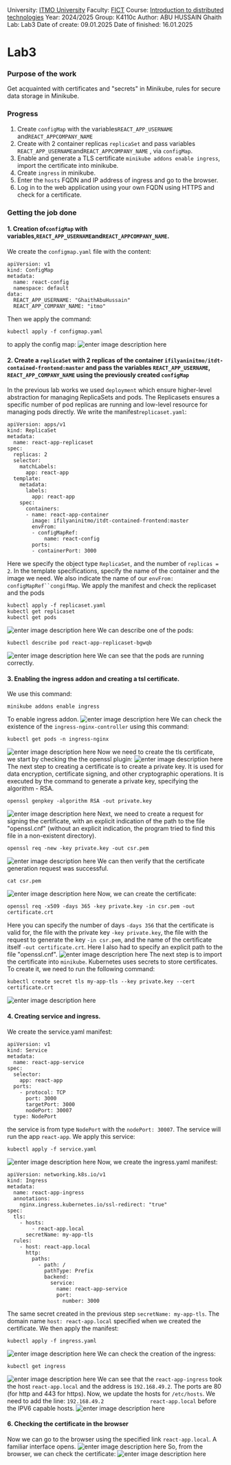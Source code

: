 ﻿University: [ITMO University](https://itmo.ru/ru/)
Faculty: [FICT](https://fict.itmo.ru)
Course: [Introduction to distributed technologies](https://github.com/itmo-ict-faculty/introduction-to-distributed-technologies)
Year: 2024/2025
Group: К4110с
Author: ABU HUSSAIN Ghaith
Lab: Lab3
Date of create: 09.01.2025
Date of finished: 16.01.2025

# Lab3
### Purpose of the work
Get acquainted with certificates and "secrets" in Minikube, rules for secure data storage in Minikube.

### Progress
1.  Create `configMap` with the variables`REACT_APP_USERNAME` and`REACT_APPCOMPANY_NAME`
2.  Create with 2 container replicas `replicaSet` and pass variables `REACT_APP_USERNAME`and`REACT_APPCOMPANY_NAME` , via `configMap`.
3.  Enable and generate a TLS certificate `minikube addons enable ingress`, import the certificate into minikube.
4.  Create `ingress` in minikube.
5.  Enter the `hosts` FQDN and IP address of ingress and go to the browser.
6.  Log in to the web application using your own FQDN using HTTPS and check for a certificate.

### Getting the job done
#### 1. Creation of`configMap` with variables,`REACT_APP_USERNAME`and`REACT_APPCOMPANY_NAME`.
We create the `configmap.yaml` file with the content:

    apiVersion: v1
    kind: ConfigMap
    metadata:
      name: react-config
      namespace: default
    data:
      REACT_APP_USERNAME: "GhaithAbuHussain"
      REACT_APP_COMPANY_NAME: "itmo"
Then we apply the command: 

    kubectl apply -f configmap.yaml
to apply the config map:
![enter image description here](https://github.com/Ghaith-Abuhussain/2024-2025-introduction_to_distributed_technologies-K4110c-ABU-HUSSAIN-Ghaith/blob/main/lab3/images/2.%20create_configmap.PNG?raw=true)

#### 2. Create a `replicaSet` with 2 replicas of the container `ifilyaninitmo/itdt-contained-frontend:master` and pass the variables `REACT_APP_USERNAME`, `REACT_APP_COMPANY_NAME` using the previously created `configMap`
In the previous lab works we used `deployment` which ensure higher-level abstraction for managing ReplicaSets and pods. The Replicasets ensures a specific number of pod replicas are running and low-level resource for managing pods directly.
We write the manifest`replicaset.yaml`:

    apiVersion: apps/v1
    kind: ReplicaSet
    metadata:
      name: react-app-replicaset
    spec:
      replicas: 2
      selector:
        matchLabels:
          app: react-app
      template:
        metadata:
          labels:
            app: react-app
        spec:
          containers:
          - name: react-app-container
            image: ifilyaninitmo/itdt-contained-frontend:master
            envFrom:
            - configMapRef:
                name: react-config
            ports:
            - containerPort: 3000

Here we specify the object type `ReplicaSet`, and the number of `replicas = 2`. In the template specifications, specify the name of the container and the image we need. We also indicate the name of our `envFrom: configMapRef``congifMap`.
We apply the manifest and check the replicaset and the pods

    kubectl apply -f replicaset.yaml
    kubectl get replicaset
    kubectl get pods
![enter image description here](https://github.com/Ghaith-Abuhussain/2024-2025-introduction_to_distributed_technologies-K4110c-ABU-HUSSAIN-Ghaith/blob/main/lab3/images/3.%20create_replicaset.PNG?raw=true)
We can describe one of the pods:

    kubectl describe pod react-app-replicaset-bgwqb

![enter image description here](https://github.com/Ghaith-Abuhussain/2024-2025-introduction_to_distributed_technologies-K4110c-ABU-HUSSAIN-Ghaith/blob/main/lab3/images/4.%20describe_pod_replicas.PNG?raw=true)
We can see that the pods are running correctly.
#### 3. Enabling the ingress addon and creating a tsl certificate.
We use this command:

    minikube addons enable ingress
To enable ingress addon.
![enter image description here](https://github.com/Ghaith-Abuhussain/2024-2025-introduction_to_distributed_technologies-K4110c-ABU-HUSSAIN-Ghaith/blob/main/lab3/images/5.%20enable_ingress.PNG?raw=true)
We can check the existence of the `ingress-nginx-controller` using this command:

    kubectl get pods -n ingress-nginx
 ![enter image description here](https://github.com/Ghaith-Abuhussain/2024-2025-introduction_to_distributed_technologies-K4110c-ABU-HUSSAIN-Ghaith/blob/main/lab3/images/6.%20get_ingress_nginx_pods.PNG?raw=true)
Now we need to create the tls certificate, we start by checking the the openssl plugin:
![enter image description here](https://github.com/Ghaith-Abuhussain/2024-2025-introduction_to_distributed_technologies-K4110c-ABU-HUSSAIN-Ghaith/blob/main/lab3/images/7.%20check_open_ssl_existance.PNG?raw=true)
The next step to creating a certificate is to create a private key. It is used for data encryption, certificate signing, and other cryptographic operations. It is executed by the command to generate a private key, specifying the algorithm - RSA.

    openssl genpkey -algorithm RSA -out private.key

![enter image description here](https://github.com/Ghaith-Abuhussain/2024-2025-introduction_to_distributed_technologies-K4110c-ABU-HUSSAIN-Ghaith/blob/main/lab3/images/8.%20generate_private_key.PNG?raw=true)
Next, we need to create a request for signing the certificate, with an explicit indication of the path to the file "openssl.cnf" (without an explicit indication, the program tried to find this file in a non-existent directory).

    openssl req -new -key private.key -out csr.pem
![enter image description here](https://github.com/Ghaith-Abuhussain/2024-2025-introduction_to_distributed_technologies-K4110c-ABU-HUSSAIN-Ghaith/blob/main/lab3/images/9.%20generate%20csr.pem.PNG?raw=true)
We can then verify that the certificate generation request was successful.

    cat csr.pem
![enter image description here](https://github.com/Ghaith-Abuhussain/2024-2025-introduction_to_distributed_technologies-K4110c-ABU-HUSSAIN-Ghaith/blob/main/lab3/images/10.%20display_csr.pem.PNG?raw=true)
Now, we can create the certificate:

    openssl req -x509 -days 365 -key private.key -in csr.pem -out certificate.crt
Here you can specify the number of days `-days 356` that the certificate is valid for, the file with the private key `-key private.key`, the file with the request to generate the key `-in csr.pem`, and the name of the certificate itself `-out certificate.crt`. Here I also had to specify an explicit path to the file "openssl.cnf".
![enter image description here](https://github.com/Ghaith-Abuhussain/2024-2025-introduction_to_distributed_technologies-K4110c-ABU-HUSSAIN-Ghaith/blob/main/lab3/images/11.%20generate_certificate.crt.PNG?raw=true)
The next step is to import the certificate into `minikube`. Kubernetes uses secrets to store certificates. To create it, we need to run the following command:

    kubectl create secret tls my-app-tls --key private.key --cert certificate.crt
![enter image description here](https://github.com/Ghaith-Abuhussain/2024-2025-introduction_to_distributed_technologies-K4110c-ABU-HUSSAIN-Ghaith/blob/main/lab3/images/12.%20create_my_app_tls_secret.PNG?raw=true)
#### 4. Creating service and ingress.
We create the service.yaml manifest:

    apiVersion: v1
    kind: Service
    metadata:
      name: react-app-service
    spec:
      selector:
        app: react-app
      ports:
        - protocol: TCP
          port: 3000
          targetPort: 3000
          nodePort: 30007 
      type: NodePort
the service is from type `NodePort` with the `nodePort: 30007`. The service will run the app `react-app`.
We apply this service:

    kubectl apply -f service.yaml
![enter image description here](https://github.com/Ghaith-Abuhussain/2024-2025-introduction_to_distributed_technologies-K4110c-ABU-HUSSAIN-Ghaith/blob/main/lab3/images/13.%20create_service.PNG?raw=true)
Now, we create the ingress.yaml manifest:

    apiVersion: networking.k8s.io/v1
    kind: Ingress
    metadata:
      name: react-app-ingress
      annotations:
        nginx.ingress.kubernetes.io/ssl-redirect: "true"
    spec:
      tls:
        - hosts:
            - react-app.local
          secretName: my-app-tls
      rules:
        - host: react-app.local
          http:
            paths:
              - path: /
                pathType: Prefix
                backend:
                  service:
                    name: react-app-service
                    port:
                      number: 3000
The same secret created in the previous step `secretName: my-app-tls`. The domain name `host: react-app.local` specified when we created the certificate.
We then apply the manifest:

    kubectl apply -f ingress.yaml
![enter image description here](https://github.com/Ghaith-Abuhussain/2024-2025-introduction_to_distributed_technologies-K4110c-ABU-HUSSAIN-Ghaith/blob/main/lab3/images/14.%20create_ingress.PNG?raw=true)
We can check the creation of the ingress:

    kubectl get ingress
![enter image description here](https://github.com/Ghaith-Abuhussain/2024-2025-introduction_to_distributed_technologies-K4110c-ABU-HUSSAIN-Ghaith/blob/main/lab3/images/15.%20display_ingress.PNG?raw=true)
We can see that the `react-app-ingress` took the host `react-app.local` and the address is `192.168.49.2`. The ports are 80 (for http and 443 for https).
Now, we update the hosts for `/etc/hosts`. We need to add the line:
`192.168.49.2				react-app.local`
before the IPV6 capable hosts.
![enter image description here](https://github.com/Ghaith-Abuhussain/2024-2025-introduction_to_distributed_technologies-K4110c-ABU-HUSSAIN-Ghaith/blob/main/lab3/images/16.%20update_etc_hosts.PNG?raw=true)
#### 6. Checking the certificate in the browser
Now we can go to the browser using the specified link `react-app.local`. A familiar interface opens.
![enter image description here](https://github.com/Ghaith-Abuhussain/2024-2025-introduction_to_distributed_technologies-K4110c-ABU-HUSSAIN-Ghaith/blob/main/lab3/images/17.%20calling_for_react_app_local_with_https.PNG?raw=true)
So, from the browser, we can check the certificate:
![enter image description here](https://github.com/Ghaith-Abuhussain/2024-2025-introduction_to_distributed_technologies-K4110c-ABU-HUSSAIN-Ghaith/blob/main/lab3/images/18.%20display_certificate_from_browser.PNG?raw=true)
